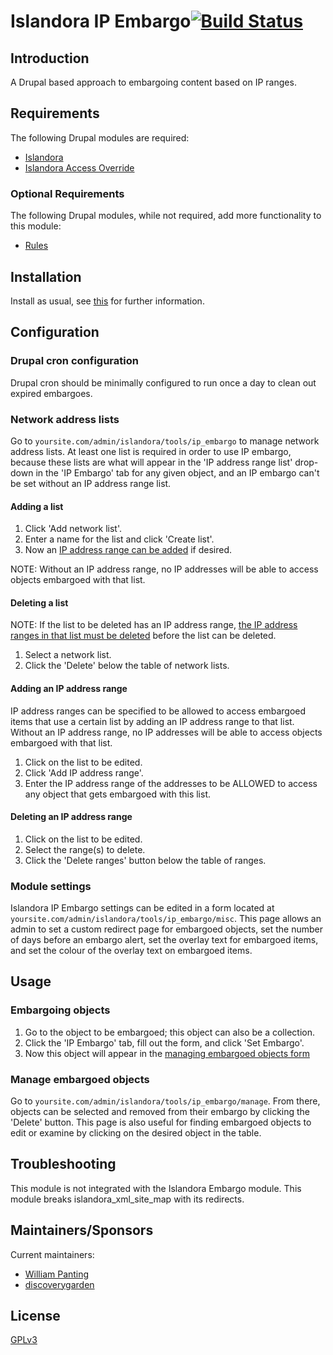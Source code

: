 # Islandora IP Embargo[![Build Status](https://travis-ci.org/Islandora-Labs/islandora_ip_embargo.png?branch=7.x)](https://travis-ci.org/Islandora-labs/islandora_ip_embargo)

## Introduction

A Drupal based approach to embargoing content based on IP ranges.

## Requirements

The following Drupal modules are required:

* [Islandora](https://github.com/islandora/islandora)
* [Islandora Access Override](https://github.com/discoverygarden/islandora_access_override)

### Optional Requirements

The following Drupal modules, while not required, add more functionality to this module:

* [Rules](https://drupal.org/project/rules)

## Installation

Install as usual, see [this](https://drupal.org/documentation/install/modules-themes/modules-7) for further information.

## Configuration

### Drupal cron configuration

Drupal cron should be minimally configured to run once a day to clean out expired embargoes.

### Network address lists

Go to `yoursite.com/admin/islandora/tools/ip_embargo` to manage network address lists. At least one list is required in order to use IP embargo, because these lists are what will appear in the 'IP address range list' drop-down in the 'IP Embargo' tab for any given object, and an IP embargo can't be set without an IP address range list.

#### Adding a list

1. Click 'Add network list'.
2. Enter a name for the list and click 'Create list'.
3. Now an [IP address range can be added](#adding-an-ip-address-range) if desired.

NOTE: Without an IP address range, no IP addresses will be able to access objects embargoed with that list.

#### Deleting a list

NOTE: If the list to be deleted has an IP address range, [the IP address ranges in that list must be deleted](#deleting-an-ip-address-range) before the list can be deleted.

1. Select a network list.
2. Click the 'Delete' below the table of network lists.

#### Adding an IP address range

IP address ranges can be specified to be allowed to access embargoed items that use a certain list by adding an IP address range to that list. Without an IP address range, no IP addresses will be able to access objects embargoed with that list.

1. Click on the list to be edited.
2. Click 'Add IP address range'.
3. Enter the IP address range of the addresses to be ALLOWED to access any object that gets embargoed with this list.

#### Deleting an IP address range

1. Click on the list to be edited.
2. Select the range(s) to delete.
3. Click the 'Delete ranges' button below the table of ranges.

### Module settings

Islandora IP Embargo settings can be edited in a form located at `yoursite.com/admin/islandora/tools/ip_embargo/misc`. This page allows an admin to set a custom redirect page for embargoed objects, set the number of days before an embargo alert, set the overlay text for embargoed items, and set the colour of the overlay text on embargoed items.

## Usage

### Embargoing objects

1. Go to the object to be embargoed; this object can also be a collection.
2. Click the 'IP Embargo' tab, fill out the form, and click 'Set Embargo'.
3. Now this object will appear in the [managing embargoed objects form](#manage-embargoed-objects)

### Manage embargoed objects

Go to `yoursite.com/admin/islandora/tools/ip_embargo/manage`. From there, objects can be selected and removed from their embargo by clicking the 'Delete' button. This page is also useful for finding embargoed objects to edit or examine by clicking on the desired object in the table.

## Troubleshooting

This module is not integrated with the Islandora Embargo module.
This module breaks islandora_xml_site_map with its redirects. 

## Maintainers/Sponsors

Current maintainers:

* [William Panting](https://github.com/willtp87)
* [discoverygarden](https://github.com/discoverygarden)

## License

[GPLv3](http://www.gnu.org/licenses/gpl-3.0.txt)

